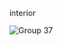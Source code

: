 interior 

![Group 37](https://user-images.githubusercontent.com/58886782/116275027-7fb42980-a783-11eb-91df-7da6cf9a475b.jpg)
